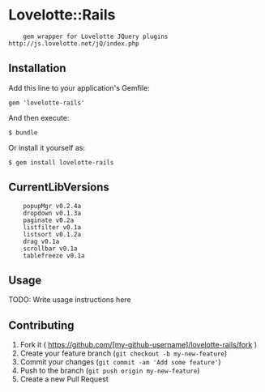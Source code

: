 # Lovelotte::Rails

		gem wrapper for Lovelotte JQuery plugins http://js.lovelotte.net/jQ/index.php


## Installation

Add this line to your application's Gemfile:

    gem 'lovelotte-rails'

And then execute:

    $ bundle

Or install it yourself as:

    $ gem install lovelotte-rails

## CurrentLibVersions

		popupMgr v0.2.4a
		dropdown v0.1.3a
		paginate v0.2a
		listfilter v0.1a
		listsort v0.1.2a
		drag v0.1a
		scrollbar v0.1a
		tablefreeze v0.1a

## Usage

TODO: Write usage instructions here

## Contributing

1. Fork it ( https://github.com/[my-github-username]/lovelotte-rails/fork )
2. Create your feature branch (`git checkout -b my-new-feature`)
3. Commit your changes (`git commit -am 'Add some feature'`)
4. Push to the branch (`git push origin my-new-feature`)
5. Create a new Pull Request
